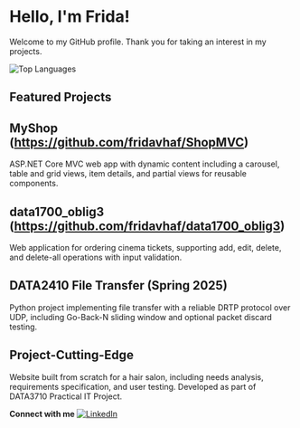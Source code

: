 # Hello, I'm Frida!

Welcome to my GitHub profile. Thank you for taking an interest in my projects.

![Top Languages](https://github-readme-stats.vercel.app/api/top-langs/?username=fridavhaf&layout=compact&theme=dark)


## Featured Projects

## MyShop (https://github.com/fridavhaf/ShopMVC)
ASP.NET Core MVC web app with dynamic content including a carousel, table and grid views, item details, and partial views for reusable components.  

## data1700_oblig3 (https://github.com/fridavhaf/data1700_oblig3)
Web application for ordering cinema tickets, supporting add, edit, delete, and delete-all operations with input validation.  

## DATA2410 File Transfer (Spring 2025)
Python project implementing file transfer with a reliable DRTP protocol over UDP, including Go-Back-N sliding window and optional packet discard testing.  

## Project-Cutting-Edge
Website built from scratch for a hair salon, including needs analysis, requirements specification, and user testing. Developed as part of DATA3710 Practical IT Project.


**Connect with me** [![LinkedIn](https://img.shields.io/badge/LinkedIn-0077B5?style=for-the-badge&logo=linkedin&logoColor=white)](https://www.linkedin.com/in/fridavhaf/)
